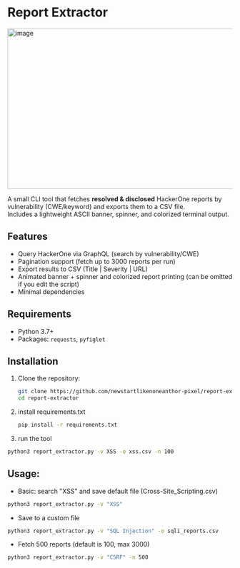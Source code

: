 # Report Extractor
<img width="979" height="360" alt="image" src="https://github.com/user-attachments/assets/ed12a342-acba-4821-861e-2626cb04fe95" />

A small CLI tool that fetches **resolved & disclosed** HackerOne reports by vulnerability (CWE/keyword) and exports them to a CSV file.  
Includes a lightweight ASCII banner, spinner, and colorized terminal output.

## Features
- Query HackerOne via GraphQL (search by vulnerability/CWE)
- Pagination support (fetch up to 3000 reports per run)
- Export results to CSV (Title | Severity | URL)
- Animated banner + spinner and colorized report printing (can be omitted if you edit the script)
- Minimal dependencies

## Requirements
- Python 3.7+
- Packages: `requests`, `pyfiglet`
  
## Installation
1. Clone the repository:
   ```bash
   git clone https://github.com/newstartlikenoneanthor-pixel/report-extractor.git
   cd report-extractor
   ```
2. install requirements.txt
   ```bash
   pip install -r requirements.txt
   ```
3. run the tool
```bash
python3 report_extractor.py -v XSS -o xss.csv -n 100
```
## Usage:
- Basic: search "XSS" and save default file (Cross-Site_Scripting.csv)
```bash
python3 report_extractor.py -v "XSS"
```

- Save to a custom file
```bash
python3 report_extractor.py -v "SQL Injection" -o sqli_reports.csv
```

- Fetch 500 reports (default is 100, max 3000)
```bash
python3 report_extractor.py -v "CSRF" -n 500
```
